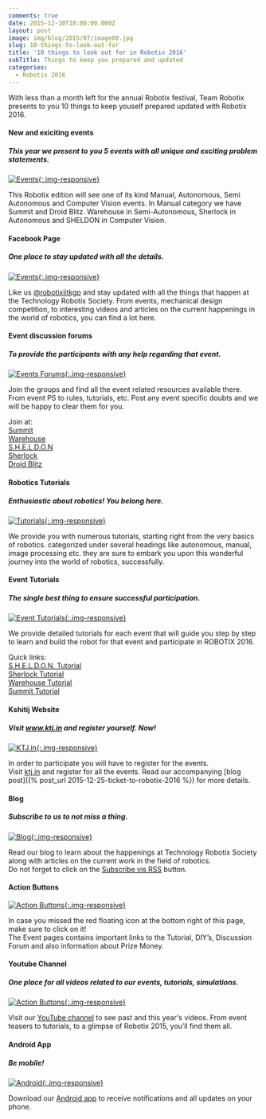 ```yaml
---
comments: true
date: 2015-12-30T18:00:00.000Z
layout: post
image: img/blog/2015/07/image00.jpg
slug: 10-things-to-look-out-for
title: '10 things to look out for in Robotix 2016'
subTitle: Things to keep you prepared and updated
categories:
  - Robotix 2016
---
```


With less than a month left for the annual Robotix festival, Team Robotix presents to you 10 things to keep youself prepared updated with Robotix 2016.

#### **New and exiciting events**

##### This year we present to you 5 events with all unique and exciting problem statements.

[![Events](/img/blog/2015/07/image02.jpg){:.img-responsive}](/event/)

This Robotix edition will see one of its kind Manual, Autonomous, Semi Autonomous and Computer Vision events. In Manual category we have Summit and Droid Blitz. Warehouse in Semi-Autonomous, Sherlock in Autonomous and SHELDON in Computer Vision.

#### **Facebook Page**

##### One place to stay updated with all the details.

[![Events](/img/blog/2015/07/image05.jpg){:.img-responsive}](https://www.facebook.com/robotixiitkgp/)

Like us [@robotixiitkgp](https://www.facebook.com/robotixiitkgp/) and stay updated with all the things that happen at the Technology Robotix Society. From events, mechanical design competition, to interesting videos and articles on the current happenings in the world of robotics, you can find a lot here.

#### **Event discussion forums**

##### To provide the participants with any help regarding that event.

[![Events Forums](/img/blog/2015/07/image10.jpg){:.img-responsive}](https://www.facebook.com/robotixiitkgp/photos/a.198792120232599.37976.198785160233295/800749380036867/)

Join the groups and find all the event related resources available there. From event PS to rules, tutorials, etc. Post any event specific doubts and we will be happy to clear them for you.

Join at:  
[Summit](http://bit.do/summit-event)  
[Warehouse](http://bit.do/warehouse-event)  
[S.H.E.L.D.O.N](http://bit.do/sheldon-event)  
[Sherlock](http://bit.do/sherlock-event)  
[Droid Blitz](http://bit.do/droidblitz-event)  

#### **Robotics Tutorials**

##### Enthusiastic about robotics! You belong here.

[![Tutorials](/img/blog/2015/07/image09.jpg){:.img-responsive}](/tutorial/)

We provide you with numerous tutorials,  starting right from the very basics of robotics. categorized under several headings like autonomous, manual, image processing etc. they are sure to embark you upon this wonderful journey into the world of robotics, successfully.

#### **Event Tutorials**

##### The single best thing to ensure successful participation.

[![Event Tutorials](/img/blog/2015/07/image03.jpg){:.img-responsive}](/tutorial/)

We provide detailed tutorials for each event that will guide you step by step to learn and build the robot for that event and participate in ROBOTIX 2016.

Quick links:  
[S.H.E.L.D.O.N. Tutorial](https://www.robotix.in/tutorial/event/sheldon/)  
[Sherlock Tutorial](https://www.robotix.in/tutorial/event/sherlock/)  
[Warehouse Tutorial](https://www.robotix.in/tutorial/event/warehouse/)  
[Summit Tutorial](https://www.robotix.in/tutorial/event/summit/)  

#### **Kshitij Website**

##### Visit www.ktj.in and register yourself. Now!

[![KTJ.in](/img/blog/2015/07/image04.jpg){:.img-responsive}](https://www.ktj.in)

In order to participate you will have to register for the events.  
Visit [ktj.in](https://www.ktj.in) and register for all the events. Read our accompanying [blog post]({% post_url 2015-12-25-ticket-to-robotix-2016 %}) for more details.

#### **Blog**

##### Subscribe to us to not miss a thing.

[![Blog](/img/blog/2015/07/image01.jpg){:.img-responsive}](/blog/)

Read our blog to learn about the happenings at Technology Robotix Society along with articles on the current work in the field of robotics.  
Do not forget to click on the [Subscribe vis RSS](/feed.xml) button.

#### **Action Buttons**

[![Action Buttons](/img/blog/2015/07/image06.png){:.img-responsive}](/event/summit/)

In case you missed the red floating icon at the bottom right of this page, make sure to click on it!  
The Event pages contains important links to the Tutorial, DIY’s, Discussion Forum and also information about Prize Money.

#### **Youtube Channel**

##### One place for all videos related to our events, tutorials, simulations.

[![Action Buttons](/img/blog/2015/07/image08.jpg){:.img-responsive}](http://youtube.com/subscription_center?add_user=RobotixIITkgp)

Visit our [YouTube channel](http://youtube.com/subscription_center?add_user=RobotixIITkgp) to see past and this year's videos. From event teasers to tutorials, to a glimpse of Robotix 2015, you’ll find them all.

#### **Android App**

##### Be mobile!

[![Android](/img/blog/2015/07/image07.jpg){:.img-responsive}](https://play.google.com/store/apps/details?id=in.robotix.robotixapp)

Download our [Android app](https://play.google.com/store/apps/details?id=in.robotix.robotixapp) to receive notifications and all updates on your phone.
